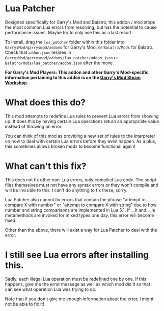 # Lua Patcher
Designed specifically for Garry's Mod and Balatro, this addon / mod stops the most common Lua errors from resolving, but has the potential to cause performance issues. Maybe try to only use this as a last resort. 

To install, drag the `lua_patcher` folder within this folder into `GarrysMod/garrysmod/addons` for Garry's Mod, or `Balatro/Mods` for Balatro. Check that `addon.json` resides in  `GarrysMod/garrysmod/addons/lua_patcher/addon.json` or `Balatro/Mods/lua_patcher/addon.json` after the move.

**For Garry's Mod Players: This addon and other Garry's Mod-specific information pertaining to this addon is on the [Garry's Mod Steam Workshop](https://steamcommunity.com/sharedfiles/filedetails/?id=2403043112).**

# What does this do?
This mod attempts to redefine Lua rules to prevent Lua errors from showing up. It does this by having certain Lua operations return an appropriate value instead of throwing an error.

You can think of this mod as providing a new set of rules to the interpreter on how to deal with certain Lua errors before they even happen. As a plus, this sometimes allows broken mods to become functional again!

# What can't this fix?
This does not fix other non-Lua errors, only compiled Lua code. The script files themselves must not have any syntax errors or they won't compile and will be invisible to this. I can't do anything to fix these, sorry.

Lua Patcher also cannot fix errors that contain the phrase "attempt to compare X with number" or "attempt to compare X with string" due to how number and string comparisons are implemented in Lua 5.1. If __lt and __le metamethods are invoked for mixed types one day, this error will become fixed.

Other than the above, there will exist a way for Lua Patcher to deal with the error.

# I still see Lua errors after installing this.
Sadly, each illegal Lua operation must be redefined one by one. If this happens, give me the error message as well as which mod did it so that I can see what operation Lua was trying to do.

Note that if you don't give me enough information about the error, I might not be able to fix it!

